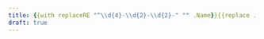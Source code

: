 ```yaml
---
title: {{with replaceRE "^\\d{4}-\\d{2}-\\d{2}-" "" .Name}}{{replace . "-" " " | title }}{{end}}
draft: true
---
```


